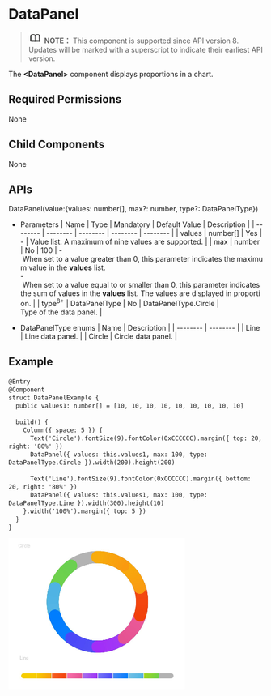 # DataPanel


> ![icon-note.gif](public_sys-resources/icon-note.gif) **NOTE：**
> This component is supported since API version 8. Updates will be marked with a superscript to indicate their earliest API version.


The **&lt;DataPanel&gt;** component displays proportions in a chart.


## Required Permissions

None


## Child Components

None


## APIs

DataPanel(value:{values: number[], max?: number, type?: DataPanelType})

- Parameters
    | Name | Type | Mandatory | Default&nbsp;Value | Description | 
  | -------- | -------- | -------- | -------- | -------- |
  | values | number[] | Yes | - | Value&nbsp;list.&nbsp;A&nbsp;maximum&nbsp;of&nbsp;nine&nbsp;values&nbsp;are&nbsp;supported. | 
  | max | number | No | 100 | -&nbsp;When&nbsp;set&nbsp;to&nbsp;a&nbsp;value&nbsp;greater&nbsp;than&nbsp;0,&nbsp;this&nbsp;parameter&nbsp;indicates&nbsp;the&nbsp;maximum&nbsp;value&nbsp;in&nbsp;the&nbsp;**values**&nbsp;list.<br/>-&nbsp;When&nbsp;set&nbsp;to&nbsp;a&nbsp;value&nbsp;equal&nbsp;to&nbsp;or&nbsp;smaller&nbsp;than&nbsp;0,&nbsp;this&nbsp;parameter&nbsp;indicates&nbsp;the&nbsp;sum&nbsp;of&nbsp;values&nbsp;in&nbsp;the&nbsp;**values**&nbsp;list.&nbsp;The&nbsp;values&nbsp;are&nbsp;displayed&nbsp;in&nbsp;proportion. | 
  | type<sup>8+</sup> | DataPanelType | No | DataPanelType.Circle | Type&nbsp;of&nbsp;the&nbsp;data&nbsp;panel. | 


- DataPanelType enums
    | Name | Description | 
  | -------- | -------- |
  | Line | Line&nbsp;data&nbsp;panel. | 
  | Circle | Circle&nbsp;data&nbsp;panel. |


## Example


```
@Entry
@Component
struct DataPanelExample {
  public values1: number[] = [10, 10, 10, 10, 10, 10, 10, 10, 10]

  build() {
    Column({ space: 5 }) {
      Text('Circle').fontSize(9).fontColor(0xCCCCCC).margin({ top: 20, right: '80%' })
      DataPanel({ values: this.values1, max: 100, type: DataPanelType.Circle }).width(200).height(200)

      Text('Line').fontSize(9).fontColor(0xCCCCCC).margin({ bottom: 20, right: '80%' })
      DataPanel({ values: this.values1, max: 100, type: DataPanelType.Line }).width(300).height(10)
    }.width('100%').margin({ top: 5 })
  }
}
```

![en-us_image_0000001211898476](figures/en-us_image_0000001211898476.jpg)
